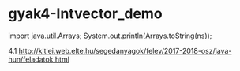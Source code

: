 # gyak4-Intvector_demo

import java.util.Arrays;
System.out.println(Arrays.toString(ns));

4.1     http://kitlei.web.elte.hu/segedanyagok/felev/2017-2018-osz/java-hun/feladatok.html

